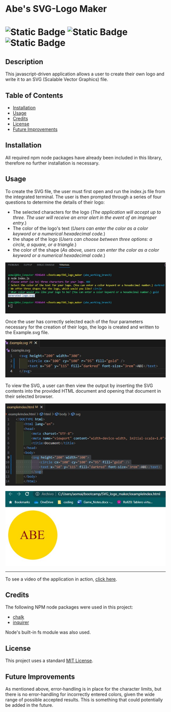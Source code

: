 # Abe's SVG-Logo Maker
# ![Static Badge](https://img.shields.io/badge/JavaScript--gray%20?style=social&logo=JavaScript&logoColor=yellow&color=black) ![Static Badge](https://img.shields.io/badge/Node.js-white?%20style=social&logo=node.js&logoColor=darkgreen) ![Static Badge](https://img.shields.io/badge/license-MIT-yellow?labelColor=lightgray) 
## Description
This javascript-driven application allows a user to create their own logo and write it to an SVG (Scalable Vector Graphics) file. 

## Table of Contents

- [Installation](#installation)
- [Usage](#usage)
- [Credits](#credits)
- [License](#license)
- [Future Improvements](#future-improvements)

## Installation
All required npm node packages have already been included in this library, therefore no further installation is necessary. 

## Usage
To create the SVG file, the user must first open and run the index.js file from the integrated terminal. The user is then prompted through a series of four questions to determine the details of their logo: 
- The selected characters for the logo (*The application will accept up to three. The user will receive an error alert in the event of an improper entry.*)
- The color of the logo's text (*Users can enter the color as a color keyword or a numerical hexadecimal code.*)
- the shape of the logo (*Users can choose between three options: a circle, a square, or a triangle.*)
- the color of the shape (*As above, users can enter the color as a color keyword or a numerical hexadecimal code.*)

![integrated terminal with series of questions completed](./assets/integratedTerminal.jpg)

Once the user has correctly selected each of the four parameters necessary for the creation of their logo, the logo is created and written to the Example.svg file. 

![alt text](/assets/svgExampleFile.jpg)

To view the SVG, a user can then view the output by inserting the SVG contents into the provided HTML document and opening that document in their selected browser.

![alt text](/assets/htmlExampleFile.jpg)

![alt text](/assets/renderedImage.jpg)


------------------------------------------------

To see a video of the application in action, [click here](https://drive.google.com/file/d/1mo8g1AAdpTmBGC9B3RGSIydNP03i7fOj/view). 


## Credits
The following NPM node packages were used in this project:
- [chalk](https://www.npmjs.com/package/chalk)
- [inquirer](https://www.npmjs.com/package/inquirer)

Node's built-in fs module was also used. 

## License
This project uses a standard [MIT License](https://github.com/aomaits/SVG_logo_maker/blob/main/LICENSE).

## Future Improvements

As mentioned above, error-handling is in place for the character limits, but there is no error-handling for incorrectly entered colors, given the wide range of possible accepted results. This is something that could potentially be added in the future. 